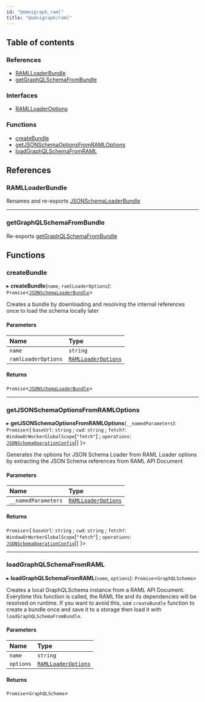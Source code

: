 ```yaml
---
id: "@omnigraph_raml"
title: "@omnigraph/raml"
---
```


## Table of contents

### References

- [RAMLLoaderBundle](loaders_raml_src#ramlloaderbundle)
- [getGraphQLSchemaFromBundle](loaders_raml_src#getgraphqlschemafrombundle)

### Interfaces

- [RAMLLoaderOptions](/docs/api/interfaces/loaders_raml_src.RAMLLoaderOptions)

### Functions

- [createBundle](loaders_raml_src#createbundle)
- [getJSONSchemaOptionsFromRAMLOptions](loaders_raml_src#getjsonschemaoptionsfromramloptions)
- [loadGraphQLSchemaFromRAML](loaders_raml_src#loadgraphqlschemafromraml)

## References

### RAMLLoaderBundle

Renames and re-exports [JSONSchemaLoaderBundle](/docs/api/interfaces/loaders_json_schema_src.JSONSchemaLoaderBundle)

___

### getGraphQLSchemaFromBundle

Re-exports [getGraphQLSchemaFromBundle](loaders_json_schema_src#getgraphqlschemafrombundle)

## Functions

### createBundle

▸ **createBundle**(`name`, `ramlLoaderOptions`): `Promise`\<[`JSONSchemaLoaderBundle`](/docs/api/interfaces/loaders_json_schema_src.JSONSchemaLoaderBundle)>

Creates a bundle by downloading and resolving the internal references once
to load the schema locally later

#### Parameters

| Name | Type |
| :------ | :------ |
| `name` | `string` |
| `ramlLoaderOptions` | [`RAMLLoaderOptions`](/docs/api/interfaces/loaders_raml_src.RAMLLoaderOptions) |

#### Returns

`Promise`\<[`JSONSchemaLoaderBundle`](/docs/api/interfaces/loaders_json_schema_src.JSONSchemaLoaderBundle)>

___

### getJSONSchemaOptionsFromRAMLOptions

▸ **getJSONSchemaOptionsFromRAMLOptions**(`__namedParameters`): `Promise`\<\{ `baseUrl`: `string` ; `cwd`: `string` ; `fetch?`: `WindowOrWorkerGlobalScope`[``"fetch"``] ; `operations`: [`JSONSchemaOperationConfig`](loaders_json_schema_src#jsonschemaoperationconfig)[]  }>

Generates the options for JSON Schema Loader
from RAML Loader options by extracting the JSON Schema references
from RAML API Document

#### Parameters

| Name | Type |
| :------ | :------ |
| `__namedParameters` | [`RAMLLoaderOptions`](/docs/api/interfaces/loaders_raml_src.RAMLLoaderOptions) |

#### Returns

`Promise`\<\{ `baseUrl`: `string` ; `cwd`: `string` ; `fetch?`: `WindowOrWorkerGlobalScope`[``"fetch"``] ; `operations`: [`JSONSchemaOperationConfig`](loaders_json_schema_src#jsonschemaoperationconfig)[]  }>

___

### loadGraphQLSchemaFromRAML

▸ **loadGraphQLSchemaFromRAML**(`name`, `options`): `Promise`\<`GraphQLSchema`>

Creates a local GraphQLSchema instance from a RAML API Document.
Everytime this function is called, the RAML file and its dependencies will be resolved on runtime.
If you want to avoid this, use `createBundle` function to create a bundle once and save it to a storage
then load it with `loadGraphQLSchemaFromBundle`.

#### Parameters

| Name | Type |
| :------ | :------ |
| `name` | `string` |
| `options` | [`RAMLLoaderOptions`](/docs/api/interfaces/loaders_raml_src.RAMLLoaderOptions) |

#### Returns

`Promise`\<`GraphQLSchema`>

